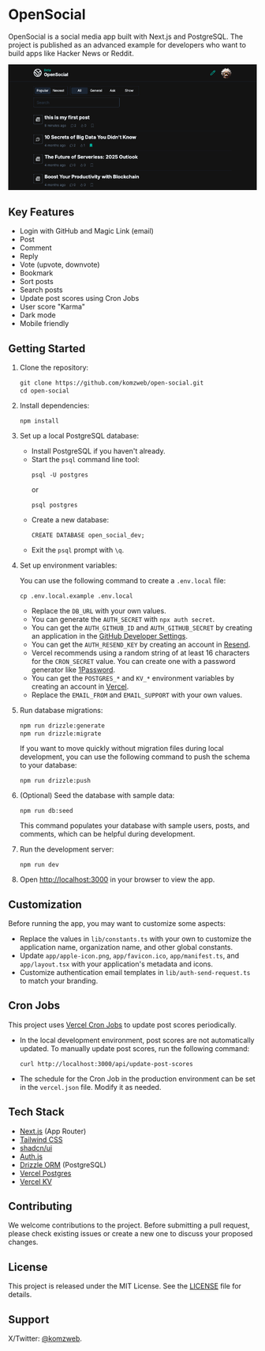 # OpenSocial

OpenSocial is a social media app built with Next.js and PostgreSQL. The project is published as an advanced example for developers who want to build apps like Hacker News or Reddit.

![OpenSocial](./public/images/open-social.png)

## Key Features

- Login with GitHub and Magic Link (email)
- Post
- Comment
- Reply
- Vote (upvote, downvote)
- Bookmark
- Sort posts
- Search posts
- Update post scores using Cron Jobs
- User score "Karma"
- Dark mode
- Mobile friendly

## Getting Started

1. Clone the repository:

   ```
   git clone https://github.com/komzweb/open-social.git
   cd open-social
   ```

2. Install dependencies:

   ```
   npm install
   ```

3. Set up a local PostgreSQL database:

   - Install PostgreSQL if you haven't already.
   - Start the `psql` command line tool:
     ```
     psql -U postgres
     ```
     or
     ```
     psql postgres
     ```
   - Create a new database:
     ```
     CREATE DATABASE open_social_dev;
     ```
   - Exit the `psql` prompt with `\q`.

4. Set up environment variables:

   You can use the following command to create a `.env.local` file:

   ```
   cp .env.local.example .env.local
   ```

   - Replace the `DB_URL` with your own values.
   - You can generate the `AUTH_SECRET` with `npx auth secret`.
   - You can get the `AUTH_GITHUB_ID` and `AUTH_GITHUB_SECRET` by creating an application in the [GitHub Developer Settings](https://github.com/settings/developers).
   - You can get the `AUTH_RESEND_KEY` by creating an account in [Resend](https://resend.com/).
   - Vercel recommends using a random string of at least 16 characters for the `CRON_SECRET` value. You can create one with a password generator like [1Password](https://1password.com/password-generator).
   - You can get the `POSTGRES_*` and `KV_*` environment variables by creating an account in [Vercel](https://vercel.com/).
   - Replace the `EMAIL_FROM` and `EMAIL_SUPPORT` with your own values.

5. Run database migrations:

   ```
   npm run drizzle:generate
   npm run drizzle:migrate
   ```

   If you want to move quickly without migration files during local development, you can use the following command to push the schema to your database:

   ```
   npm run drizzle:push
   ```

6. (Optional) Seed the database with sample data:

   ```
   npm run db:seed
   ```

   This command populates your database with sample users, posts, and comments, which can be helpful during development.

7. Run the development server:

   ```
   npm run dev
   ```

8. Open [http://localhost:3000](http://localhost:3000) in your browser to view the app.

## Customization

Before running the app, you may want to customize some aspects:

- Replace the values in `lib/constants.ts` with your own to customize the application name, organization name, and other global constants.
- Update `app/apple-icon.png`, `app/favicon.ico`, `app/manifest.ts`, and `app/layout.tsx` with your application's metadata and icons.
- Customize authentication email templates in `lib/auth-send-request.ts` to match your branding.

## Cron Jobs

This project uses [Vercel Cron Jobs](https://vercel.com/docs/cron-jobs) to update post scores periodically.

- In the local development environment, post scores are not automatically updated. To manually update post scores, run the following command:
  ```
  curl http://localhost:3000/api/update-post-scores
  ```
- The schedule for the Cron Job in the production environment can be set in the `vercel.json` file. Modify it as needed.

## Tech Stack

- [Next.js](https://nextjs.org/) (App Router)
- [Tailwind CSS](https://tailwindcss.com/)
- [shadcn/ui](https://ui.shadcn.com/)
- [Auth.js](https://authjs.dev/)
- [Drizzle ORM](https://orm.drizzle.team/) (PostgreSQL)
- [Vercel Postgres](https://vercel.com/storage/postgres)
- [Vercel KV](https://vercel.com/storage/kv)

## Contributing

We welcome contributions to the project. Before submitting a pull request, please check existing issues or create a new one to discuss your proposed changes.

## License

This project is released under the MIT License. See the [LICENSE](LICENSE) file for details.

## Support

X/Twitter: [@komzweb](https://x.com/komzweb).

